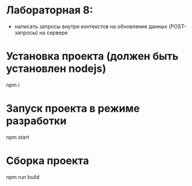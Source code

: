 # Лабораторная 8:
- написать запросы внутри контекстов на обновление данных (POST-запросы) на сервере

# Установка проекта (должен быть установлен nodejs)
npm i

# Запуск проекта в режиме разработки
npm start

# Сборка проекта
npm run build